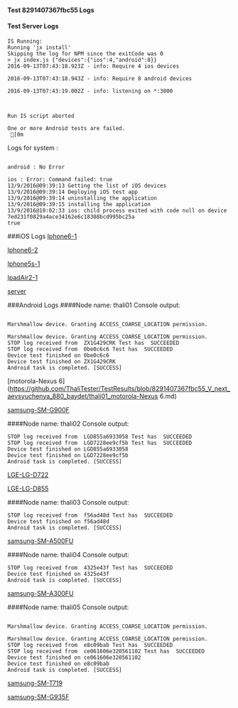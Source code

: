 #### Test 8291407367fbc55 Logs

#### Test Server Logs
```
IS Running:
Running 'jx install'
Skipping the log for NPM since the exitCode was 0
> jx index.js {"devices":{"ios":4,"android":8}}
2016-09-13T07:43:18.923Z - info: Require 4 ios devices

2016-09-13T07:43:18.943Z - info: Require 8 android devices

2016-09-13T07:43:19.002Z - info: listening on *:3000


 
Run IS script aborted
 
One or more Android tests are failed.
 [0m

```


Logs for system : 
```

android : No Error

ios : Error: Command failed: true
13/9/2016@09:39:13 Getting the list of iOS devices 
13/9/2016@09:39:14 Deploying iOS test app 
13/9/2016@09:39:14 uninstalling the application 
13/9/2016@09:39:15 installing the application 
13/9/2016@10:02:33 ios: child process exited with code null on device 7ed231f0829a4ace34162e6c18308bcd995bc25a 
true

```
###iOS Logs
[Iphone6-1](https://github.com/ThaliTester/TestResults/blob/8291407367fbc55_V_next_aevsyuchenya_880_baydet/iOS_Iphone6-1.md)

[Iphone6-2](https://github.com/ThaliTester/TestResults/blob/8291407367fbc55_V_next_aevsyuchenya_880_baydet/iOS_Iphone6-2.md)

[Iphone5s-1](https://github.com/ThaliTester/TestResults/blob/8291407367fbc55_V_next_aevsyuchenya_880_baydet/iOS_Iphone5s-1.md)

[IpadAir2-1](https://github.com/ThaliTester/TestResults/blob/8291407367fbc55_V_next_aevsyuchenya_880_baydet/iOS_IpadAir2-1.md)

[server](https://github.com/ThaliTester/TestResults/blob/8291407367fbc55_V_next_aevsyuchenya_880_baydet/iOS_server.md)




###Android Logs
####Node name: thali01
Console output:
```

Marshmallow device. Granting ACCESS_COARSE_LOCATION permission.

Marshmallow device. Granting ACCESS_COARSE_LOCATION permission.
STOP log received from  ZX1G429CRK Test has  SUCCEEDED
STOP log received from  0be0c6c6 Test has  SUCCEEDED
Device test finished on 0be0c6c6 
Device test finished on ZX1G429CRK 
Android task is completed. [SUCCESS]
```
[motorola-Nexus 6](https://github.com/ThaliTester/TestResults/blob/8291407367fbc55_V_next_aevsyuchenya_880_baydet/thali01_motorola-Nexus 6.md)

[samsung-SM-G900F](https://github.com/ThaliTester/TestResults/blob/8291407367fbc55_V_next_aevsyuchenya_880_baydet/thali01_samsung-SM-G900F.md)

####Node name: thali02
Console output:
```
STOP log received from  LGD855a6933058 Test has  SUCCEEDED
STOP log received from  LGD7228ee9cf5b Test has  SUCCEEDED
Device test finished on LGD855a6933058 
Device test finished on LGD7228ee9cf5b 
Android task is completed. [SUCCESS]
```
[LGE-LG-D722](https://github.com/ThaliTester/TestResults/blob/8291407367fbc55_V_next_aevsyuchenya_880_baydet/thali02_LGE-LG-D722.md)

[LGE-LG-D855](https://github.com/ThaliTester/TestResults/blob/8291407367fbc55_V_next_aevsyuchenya_880_baydet/thali02_LGE-LG-D855.md)

####Node name: thali03
Console output:
```
STOP log received from  f56ad48d Test has  SUCCEEDED
Device test finished on f56ad48d 
Android task is completed. [SUCCESS]
```
[samsung-SM-A500FU](https://github.com/ThaliTester/TestResults/blob/8291407367fbc55_V_next_aevsyuchenya_880_baydet/thali03_samsung-SM-A500FU.md)

####Node name: thali04
Console output:
```
STOP log received from  4325e43f Test has  SUCCEEDED
Device test finished on 4325e43f 
Android task is completed. [SUCCESS]
```
[samsung-SM-A300FU](https://github.com/ThaliTester/TestResults/blob/8291407367fbc55_V_next_aevsyuchenya_880_baydet/thali04_samsung-SM-A300FU.md)

####Node name: thali05
Console output:
```

Marshmallow device. Granting ACCESS_COARSE_LOCATION permission.

Marshmallow device. Granting ACCESS_COARSE_LOCATION permission.
STOP log received from  e8c09bab Test has  SUCCEEDED
STOP log received from  ce061606e320561102 Test has  SUCCEEDED
Device test finished on ce061606e320561102 
Device test finished on e8c09bab 
Android task is completed. [SUCCESS]
```
[samsung-SM-T719](https://github.com/ThaliTester/TestResults/blob/8291407367fbc55_V_next_aevsyuchenya_880_baydet/thali05_samsung-SM-T719.md)

[samsung-SM-G935F](https://github.com/ThaliTester/TestResults/blob/8291407367fbc55_V_next_aevsyuchenya_880_baydet/thali05_samsung-SM-G935F.md)



